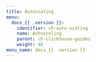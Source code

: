 ```yaml
---
title: Autoscaling
menu:
  docs_{{ .version }}:
    identifier: ch-auto-scaling
    name: Autoscaling
    parent: ch-clickhouse-guides
    weight: 46
menu_name: docs_{{ .version }}
---
```

